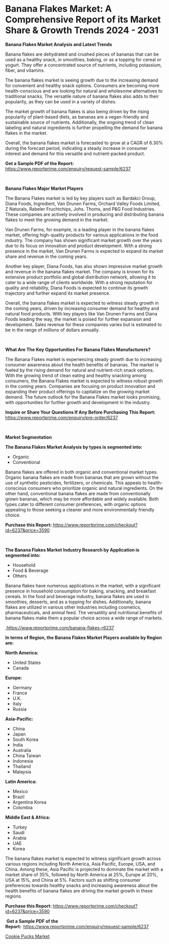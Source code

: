 <p><h1>Banana Flakes Market: A Comprehensive Report of its Market Share & Growth Trends 2024 - 2031</h1></p><p><strong>Banana Flakes Market Analysis and Latest Trends</strong></p>
<p><p>Banana flakes are dehydrated and crushed pieces of bananas that can be used as a healthy snack, in smoothies, baking, or as a topping for cereal or yogurt. They offer a concentrated source of nutrients, including potassium, fiber, and vitamins.</p><p>The banana flakes market is seeing growth due to the increasing demand for convenient and healthy snack options. Consumers are becoming more health-conscious and are looking for natural and wholesome alternatives to traditional snacks. The versatile nature of banana flakes also adds to their popularity, as they can be used in a variety of dishes.</p><p>The market growth of banana flakes is also being driven by the rising popularity of plant-based diets, as bananas are a vegan-friendly and sustainable source of nutrients. Additionally, the ongoing trend of clean labeling and natural ingredients is further propelling the demand for banana flakes in the market.</p><p>Overall, the banana flakes market is forecasted to grow at a CAGR of 6.30% during the forecast period, indicating a steady increase in consumer interest and demand for this versatile and nutrient-packed product.</p></p>
<p><strong>Get a Sample PDF of the Report:&nbsp;</strong> <a href="https://www.reportprime.com/enquiry/request-sample/6237">https://www.reportprime.com/enquiry/request-sample/6237</a></p>
<p>&nbsp;</p>
<p><strong>Banana Flakes Major Market Players</strong></p>
<p><p>The Banana Flakes market is led by key players such as Bardakci Group, Diana Foods, Ingredient, Van Drunen Farms, Orchard Valley Foods Limited, Z Naturals, Rabeler Fruchtchips, Johs. Thoms, and P&G Food Industries. These companies are actively involved in producing and distributing banana flakes to meet the growing demand in the market.</p><p>Van Drunen Farms, for example, is a leading player in the banana flakes market, offering high-quality products for various applications in the food industry. The company has shown significant market growth over the years due to its focus on innovation and product development. With a strong presence in the market, Van Drunen Farms is expected to expand its market share and revenue in the coming years.</p><p>Another key player, Diana Foods, has also shown impressive market growth and revenue in the banana flakes market. The company is known for its extensive product portfolio and global distribution network, allowing it to cater to a wide range of clients worldwide. With a strong reputation for quality and reliability, Diana Foods is expected to continue its growth trajectory and further expand its market presence.</p><p>Overall, the banana flakes market is expected to witness steady growth in the coming years, driven by increasing consumer demand for healthy and natural food products. With key players like Van Drunen Farms and Diana Foods leading the way, the market is poised for further expansion and development. Sales revenue for these companies varies but is estimated to be in the range of millions of dollars annually.</p></p>
<p>&nbsp;</p>
<p><strong>What Are The Key Opportunities For Banana Flakes Manufacturers?</strong></p>
<p><p>The Banana Flakes market is experiencing steady growth due to increasing consumer awareness about the health benefits of bananas. The market is fueled by the rising demand for natural and nutrient-rich snack options. With the growing trend of clean eating and healthy snacking among consumers, the Banana Flakes market is expected to witness robust growth in the coming years. Companies are focusing on product innovation and expanding their product offerings to capitalize on the growing market demand. The future outlook for the Banana Flakes market looks promising, with opportunities for further growth and development in the industry.</p></p>
<p><strong>Inquire or Share Your Questions If Any Before Purchasing This Report:</strong> <a href="https://www.reportprime.com/enquiry/pre-order/6237">https://www.reportprime.com/enquiry/pre-order/6237</a></p>
<p>&nbsp;</p>
<p><strong>Market Segmentation</strong></p>
<p><strong>The Banana Flakes Market Analysis by types is segmented into:</strong></p>
<p><ul><li>Organic</li><li>Conventional</li></ul></p>
<p><p>Banana flakes are offered in both organic and conventional market types. Organic banana flakes are made from bananas that are grown without the use of synthetic pesticides, fertilizers, or chemicals. This appeals to health-conscious consumers who prioritize organic and natural ingredients. On the other hand, conventional banana flakes are made from conventionally grown bananas, which may be more affordable and widely available. Both types cater to different consumer preferences, with organic options appealing to those seeking a cleaner and more environmentally friendly choice.</p></p>
<p><strong>Purchase this Report:&nbsp;</strong><a href="https://www.reportprime.com/checkout?id=6237&price=3590">https://www.reportprime.com/checkout?id=6237&price=3590</a></p>
<p>&nbsp;</p>
<p><strong>The Banana Flakes Market Industry Research by Application is segmented into:</strong></p>
<p><ul><li>Household</li><li>Food & Beverage</li><li>Others</li></ul></p>
<p><p>Banana flakes have numerous applications in the market, with a significant presence in household consumption for baking, snacking, and breakfast cereals. In the food and beverage industry, banana flakes are used in smoothies, desserts, and as a topping for dishes. Additionally, banana flakes are utilized in various other industries including cosmetics, pharmaceuticals, and animal feed. The versatility and nutritional benefits of banana flakes make them a popular choice across a wide range of markets.</p></p>
<p><a href="https://www.reportprime.com/banana-flakes-r6237">&nbsp;https://www.reportprime.com/banana-flakes-r6237</a></p>
<p><strong>In terms of Region, the Banana Flakes Market Players available by Region are:</strong></p>
<p>
    <p> <strong> North America: </strong>
        <ul>
            <li>United States</li>
            <li>Canada</li>
        </ul>
        </p> 
    <p> <strong> Europe: </strong>
        <ul>
            <li>Germany</li>
            <li>France</li>
            <li>U.K.</li>
            <li>Italy</li>
            <li>Russia</li>
        </ul>
        </p> 
    <p> <strong> Asia-Pacific: </strong>
        <ul>
            <li>China</li>
            <li>Japan</li>
            <li>South Korea</li>
            <li>India</li>
            <li>Australia</li>
            <li>China Taiwan</li>
            <li>Indonesia</li>
            <li>Thailand</li>
            <li>Malaysia</li>
        </ul>
        </p> 
    <p> <strong> Latin America: </strong>
        <ul>
            <li>Mexico</li>
            <li>Brazil</li>
            <li>Argentina Korea</li>
            <li>Colombia</li>
        </ul>
        </p> 
    <p> <strong> Middle East & Africa: </strong>
        <ul>
            <li>Turkey</li>
            <li>Saudi</li>
            <li>Arabia</li>
            <li>UAE</li>
            <li>Korea</li>
        </ul>
    </p>
    </p>
<p><p>The banana flakes market is expected to witness significant growth across various regions including North America, Asia Pacific, Europe, USA, and China. Among these, Asia Pacific is projected to dominate the market with a market share of 35%, followed by North America at 25%, Europe at 20%, USA at 15%, and China at 5%. Factors such as shifting consumer preferences towards healthy snacks and increasing awareness about the health benefits of banana flakes are driving the market growth in these regions.</p></p>
<p><strong>Purchase this Report: </strong><a href="https://www.reportprime.com/checkout?id=6237&price=3590">https://www.reportprime.com/checkout?id=6237&price=3590</a></p>
<p>&nbsp;<strong>Get a Sample PDF of the Report:&nbsp;&nbsp;</strong><a href="https://www.reportprime.com/enquiry/request-sample/6237">https://www.reportprime.com/enquiry/request-sample/6237</a></p>
<p><strong></strong></p>
<p><p><a href="https://github.com/seekum/Market-Research-Report-List-2/blob/main/cookie-pucks-market.md">Cookie Pucks Market</a></p></p>